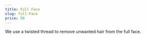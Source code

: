 ```yaml
---
title: Full Face
slug: full-Face
price: 50
---
```


We use a twisted thread to remove unwanted hair from the full face.
